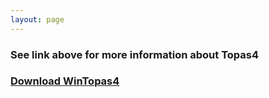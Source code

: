 ```yaml
---
layout: page
---
```


### See link above for more information about Topas4


### [Download WinTopas4](https://www.dropbox.com/s/54ccgxua9gch6mt/WinTopas4-setup.exe?dl=1)




